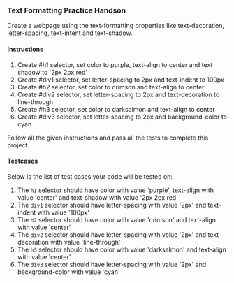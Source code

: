 ### Text Formatting Practice Handson

Create a webpage using the text-formatting properties like text-decoration, letter-spacing, text-intent and text-shadow.

#### Instructions

1. Create #h1 selector, set color to purple, text-align to center and text shadow to '2px 2px red'
2. Create #div1 selector, set letter-spacing to 2px and text-indent to 100px
3. Create #h2 selector, set color to crimson and text-align to center
4. Create #div2 selector, set letter-spacing to 2px and text-decoration to line-through
5. Create #h3 selector, set color to darksalmon and text-align to center
6. Create #div3 selector, set letter-spacing to 2px and background-color to cyan

Follow all the given instructions and pass all the tests to complete this project.

#### Testcases

Below is the list of test cases your code will be tested on:

1. The `h1` selector should have color with value 'purple', text-align with value 'center' and text-shadow with value '2px 2px red'
2. The `div1` selector should have letter-spacing with value '2px' and text-indent with value '100px'
3. The `h2` selector should have color with value 'crimson' and text-align with value 'center'
4. The `div2` selector should have letter-spacing with value '2px' and text-decoration with value 'line-through'
5. The `h3` selector should have color with value 'darksalmon' and text-align with value 'center'
6. The `div3` selector should have letter-spacing with value '2px' and background-color with value 'cyan'